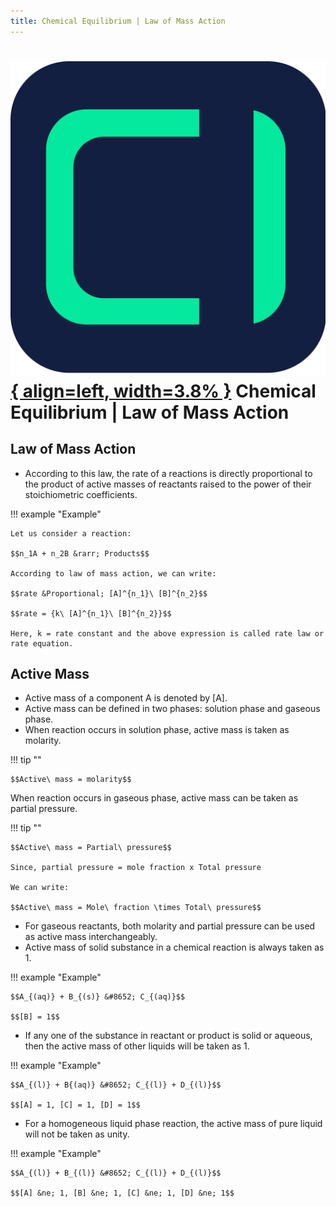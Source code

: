 ```yaml
---
title: Chemical Equilibrium | Law of Mass Action
---
```


# [![ChemistryEdu Logo](../../images/favicon.svg){ align=left, width=3.8% }](../../index.md)  Chemical Equilibrium | Law of Mass Action

## Law of Mass Action

* According to this law, the rate of a reactions is directly proportional to the product of active masses of reactants raised to the power of their stoichiometric coefficients.

!!! example "Example"

    Let us consider a reaction:
    
    $$n_1A + n_2B &rarr; Products$$
              
    According to law of mass action, we can write:
              
    $$rate &Proportional; [A]^{n_1}\ [B]^{n_2}$$
              
    $$rate = {k\ [A]^{n_1}\ [B]^{n_2}}$$

    Here, k = rate constant and the above expression is called rate law or rate equation.

## Active Mass

* Active mass of a component A is denoted by [A].
* Active mass can be defined in two phases: solution phase and gaseous phase.
* When reaction occurs in solution phase, active mass is taken as molarity.

!!! tip ""

    $$Active\ mass = molarity$$

When reaction occurs in gaseous phase, active mass can be taken as partial pressure.

!!! tip ""

    $$Active\ mass = Partial\ pressure$$
    
    Since, partial pressure = mole fraction x Total pressure
              
    We can write:

    $$Active\ mass = Mole\ fraction \times Total\ pressure$$

* For gaseous reactants, both molarity and partial pressure can be used as active mass interchangeably.
* Active mass of solid substance in a chemical reaction is always taken as 1.

!!! example "Example"

    $$A_{(aq)} + B_{(s)} &#8652; C_{(aq)}$$

    $$[B] = 1$$

* If any one of the substance in reactant or product is solid or aqueous, then the active mass of other liquids will be taken as 1.

!!! example "Example"

    $$A_{(l)} + B{(aq)} &#8652; C_{(l)} + D_{(l)}$$
              
    $$[A] = 1, [C] = 1, [D] = 1$$

* For a homogeneous liquid phase reaction, the active mass of pure liquid will not be taken as unity.

!!! example "Example"

    $$A_{(l)} + B_{(l)} &#8652; C_{(l)} + D_{(l)}$$
    
    $$[A] &ne; 1, [B] &ne; 1, [C] &ne; 1, [D] &ne; 1$$